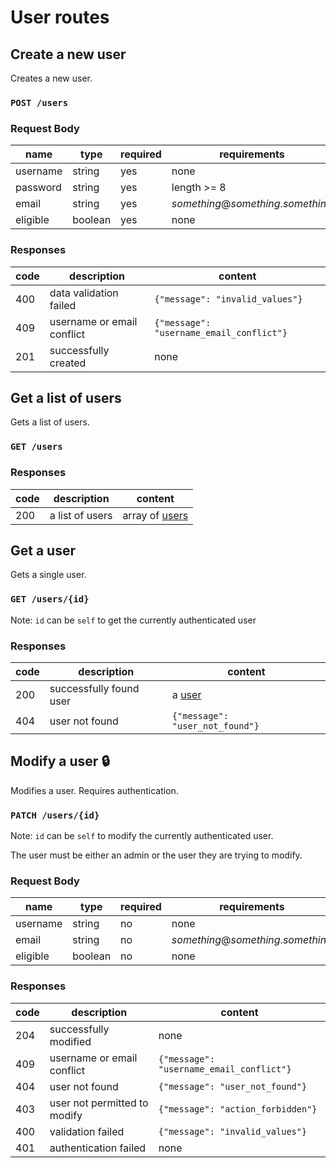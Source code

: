 # User routes

## Create a new user
Creates a new user.
### `POST /users`
### Request Body

|name|type|required|requirements|
|----|----|--------|------------|
|username|string |yes|none|
|password|string|yes|length >= 8|
|email|string|yes|_something_@_something_._something_|
|eligible|boolean|yes|none|
### Responses

|code|description|content|
|----|-----------|-------|
|400 |data validation failed|`{"message": "invalid_values"}`|
|409 |username or email conflict|`{"message": "username_email_conflict"}`|
|201 |successfully created|none|

## Get a list of users
Gets a list of users.
### `GET /users`
### Responses

|code|description|content|
|----|-----------|-------|
|200|a list of users|array of [users](index.md#user)|

## Get a user
Gets a single user.
### `GET /users/{id}`
Note: `id` can be `self` to get the currently authenticated user
### Responses

|code|description|content|
|----|-----------|-------|
|200|successfully found user|a [user](index.md#user)|
|404|user not found|`{"message": "user_not_found"}`|

## Modify a user :lock:
Modifies a user. Requires authentication.
### `PATCH /users/{id}`
Note: `id` can be `self` to modify the currently authenticated user.

The user must be either an admin or the user they are trying to modify.
### Request Body

|name|type|required|requirements|
|----|----|--------|------------|
|username|string |no|none|
|email|string|no|_something_@_something_._something_|
|eligible|boolean|no|none|

### Responses

|code|description|content|
|----|-----------|-------|
|204 |successfully modified|none|
|409 |username or email conflict|`{"message": "username_email_conflict"}`|
|404 |user not found|`{"message": "user_not_found"}`|
|403 |user not permitted to modify|`{"message": "action_forbidden"}`|
|400 |validation failed|`{"message": "invalid_values"}`|
|401 |authentication failed|none|